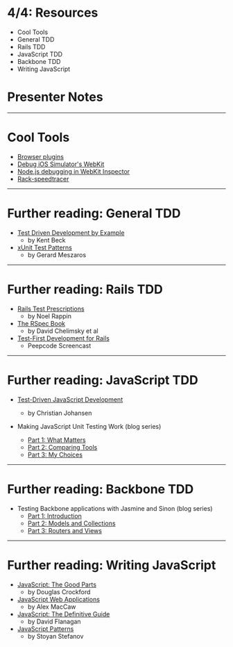 # 4/4: Resources

* Cool Tools
* General TDD
* Rails TDD
* JavaScript TDD
* Backbone TDD
* Writing JavaScript

# Presenter Notes


---

# Cool Tools

* [Browser plugins](http://www.browserstack.com/debugging-tools)
* [Debug iOS Simulator's WebKit](http://www.iwebinspector.com)
* [Node.js debugging in WebKit Inspector](https://github.com/dannycoates/node-inspector)
* [Rack-speedtracer](https://github.com/igrigorik/rack-speedtracer)

---

# Further reading: General TDD

* [Test Driven Development by Example](http://www.amazon.com/Test-Driven-Development-By-Example/dp/0321146530)
    * by Kent Beck
* [xUnit Test Patterns](http://www.amazon.com/xUnit-Test-Patterns-Refactoring-Code/dp/0131495054)
    * by Gerard Meszaros

---

# Further reading: Rails TDD

* [Rails Test Prescriptions](http://pragprog.com/book/nrtest/rails-test-prescriptions)
    * by Noel Rappin
* [The RSpec Book](http://pragprog.com/book/achbd/the-rspec-book)
    * by David Chelimsky et al
* [Test-First Development for Rails](https://peepcode.com/products/test-first-development)
    * Peepcode Screencast

---

# Further reading: JavaScript TDD

* [Test-Driven JavaScript Development](http://tddjs.com/)
    * by Christian Johansen

* Making JavaScript Unit Testing Work (blog series)
    * [Part 1: What Matters](http://4cupsr.us/blog/2011/9/12/making-javascript-unit-testing-work-part-1-what-matters.html)
    * [Part 2: Comparing Tools](http://4cupsr.us/blog/2011/9/17/making-javascript-unit-testing-work-part-2-comparing-tools.html)
    * [Part 3: My Choices](http://4cupsr.us/blog/2011/9/25/making-javascript-unit-testing-work-part-3-my-choices.html)

---
# Further reading: Backbone TDD

* Testing Backbone applications with Jasmine and Sinon (blog series)
    * [Part 1: Introduction](http://tinnedfruit.com/2011/03/03/testing-backbone-apps-with-jasmine-sinon.html)
    * [Part 2: Models and Collections](http://tinnedfruit.com/2011/03/25/testing-backbone-apps-with-jasmine-sinon-2.html)
    * [Part 3: Routers and Views](http://tinnedfruit.com/2011/04/26/testing-backbone-apps-with-jasmine-sinon-3.html)
---

# Further reading: Writing JavaScript

* [JavaScript: The Good Parts](http://shop.oreilly.com/product/9780596517748.do)
    * by Douglas Crockford
* [JavaScript Web Applications](http://shop.oreilly.com/product/0636920018421.do)
    * by Alex MacCaw
* [JavaScript: The Definitive Guide](http://shop.oreilly.com/product/9780596805531.do)
    * by David Flanagan
* [JavaScript Patterns](http://shop.oreilly.com/product/9780596806767.do)
    * by Stoyan Stefanov
